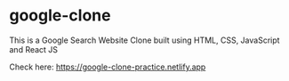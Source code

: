 # google-clone
This is a Google Search Website Clone built using HTML, CSS, JavaScript and React JS

Check here: https://google-clone-practice.netlify.app
